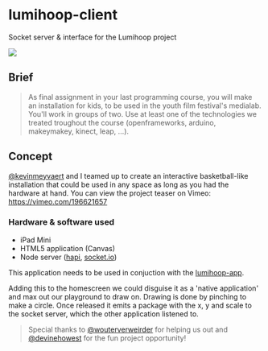 # lumihoop-client
Socket server &amp; interface for the Lumihoop project

<a href="https://vimeo.com/196621657">![](https://res.cloudinary.com/thibault-maekelbergh/image/upload/v1482491969/Lumihoop/Screenshot_2016-12-23_12.19.02.png)</a>

## Brief
> As final assignment in your last programming course, you will make an installation for kids, to be used in the youth film festival's medialab.
You'll work in groups of two. Use at least one of the technologies we treated troughout the course (openframeworks, arduino, makeymakey, kinect, leap, …).

## Concept
[@kevinmeyvaert](https://github.com/kevinmeyvaert) and I teamed up to create an interactive basketball-like installation that could be used in any space as long as you had the hardware at hand.
You can view the project teaser on Vimeo: https://vimeo.com/196621657

### Hardware & software used
* iPad Mini
* HTML5 application (Canvas)
* Node server ([hapi](https://github.com/hapijs/hapi), [socket.io](https://github.com/socketio/socket.io))

This application needs to be used in conjuction with the [lumihoop-app](https://github.com/thibmaek/lumihoop-app).

Adding this to the homescreen we could disguise it as a 'native application' and max out our playground to draw on. Drawing is done by pinching to make a circle. Once released it emits a package with the x, y and scale to the socket server, which the other application listened to.

> Special thanks to [@wouterverweirder](https://github.com/wouterverweirder) for helping us out and [@devinehowest](https://github.com/devinehowest) for the fun project opportunity!

